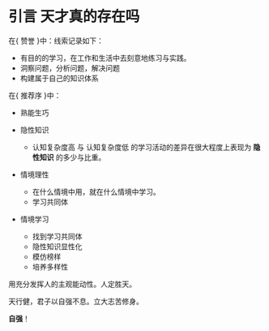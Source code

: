 # 引言 天才真的存在吗

在{ 赞誉 }中：线索记录如下：

- 有目的的学习，在工作和生活中去刻意地练习与实践。
- 洞察问题，分析问题，解决问题
- 构建属于自己的知识体系



在{ 推荐序 }中：

- 熟能生巧
- 隐性知识
  - 认知复杂度高 与 认知复杂度低 的学习活动的差异在很大程度上表现为 **隐性知识** 的多少与比重。

- 情境理性
  - 在什么情境中用，就在什么情境中学习。
  - 学习共同体
- 情境学习
  - 找到学习共同体
  - 隐性知识显性化
  - 模仿榜样
  - 培养多样性

用充分发挥人的主观能动性。人定胜天。

天行健，君子以自强不息。立大志苦修身。

**自强**！